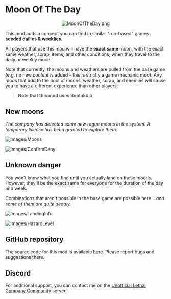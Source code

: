 # Moon Of The Day
<p align="center">
  <img src="https://i.imgur.com/9NzB5Op.jpg" alt="MoonOfTheDay.png">
</p>

This mod adds a concept you can find in similar "run-based" games: **seeded dailies & weeklies**.

All players that use this mod will have the **exact same** moon, with the exact same weather, scrap, items, and other conditions, when they travel to the daily or weekly moon.

Note that currently, the moons and weathers are pulled from the base game (e.g. no new *content* is added - this is strictly a game mechanic mod). Any mods that add to the pool of moons, weather, scrap, and enemies *will* cause you to have a different experience than other players.

> **Note that this mod uses BepInEx 5**

## New moons

*The company has detected some new rogue moons in the system. A temporary license has been granted to explore them.*

![Images/Moons](https://i.imgur.com/skMf8aC.png)

![Images/ConfirmDeny](https://i.imgur.com/oF9GwHJ.png)

## Unknown danger

You won't know what you find until you actually land on these moons. However, they'll be the exact same for everyone for the duration of the day and week.

Combinations that aren't possible in the base game are possible here... *and some of them are quite deadly.*

![Images/LandingInfo](https://i.imgur.com/M6Jixap.png)

![Images/HazardLevel](https://i.imgur.com/kcznKZn.png)

## GitHub repository

The source code for this mod is available [here](https://github.com/MaxWasUnavailable/MoonOfTheDay). Please report bugs and suggestions there.

## Discord

For additional support, you can contact me on the [Unofficial Lethal Company Community](https://discord.gg/nYcQFEpXfU) server.
